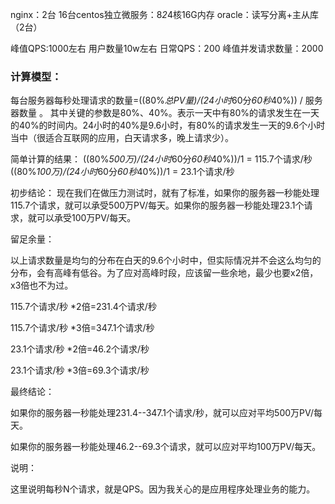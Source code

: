 nginx：2台
16台centos独立微服务：8*2*4核16G内存
oracle：读写分离+主从库（2台）

峰值QPS:1000左右
用户数量10w左右
日常QPS：200
峰值并发请求数量：2000


### 计算模型：
每台服务器每秒处理请求的数量=((80%*总PV量)/(24小时*60分*60秒*40%)) / 服务器数量 。
其中关键的参数是80%、40%。表示一天中有80%的请求发生在一天的40%的时间内。24小时的40%是9.6小时，有80%的请求发生一天的9.6个小时当中（很适合互联网的应用，白天请求多，晚上请求少）。

 

简单计算的结果：
((80%*500万)/(24小时*60分*60秒*40%))/1 = 115.7个请求/秒
((80%*100万)/(24小时*60分*60秒*40%))/1 = 23.1个请求/秒

初步结论：
现在我们在做压力测试时，就有了标准，如果你的服务器一秒能处理115.7个请求，就可以承受500万PV/每天。如果你的服务器一秒能处理23.1个请求，就可以承受100万PV/每天。

 

留足余量：

以上请求数量是均匀的分布在白天的9.6个小时中，但实际情况并不会这么均匀的分布，会有高峰有低谷。为了应对高峰时段，应该留一些余地，最少也要x2倍，x3倍也不为过。

115.7个请求/秒 *2倍=231.4个请求/秒

115.7个请求/秒 *3倍=347.1个请求/秒

23.1个请求/秒 *2倍=46.2个请求/秒

23.1个请求/秒 *3倍=69.3个请求/秒

 

最终结论：

如果你的服务器一秒能处理231.4--347.1个请求/秒，就可以应对平均500万PV/每天。

如果你的服务器一秒能处理46.2--69.3个请求，就可以应对平均100万PV/每天。

 

说明：

这里说明每秒N个请求，就是QPS。因为我关心的是应用程序处理业务的能力。
